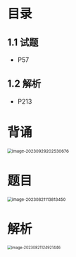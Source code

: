 # 目录



## 1.1 试题

* P57



## 1.2 解析

* P213



# 背诵

<img src="https://cvp.oss-cn-shanghai.aliyuncs.com/picgo/202309292025721.png" alt="image-20230929202530676" style="zoom: 67%;" />



# 题目

<img src="https://cvp.oss-cn-shanghai.aliyuncs.com/picgo/202308211138612.png" alt="image-20230821113813450" style="zoom: 67%;" />



# 解析

<img src="https://cvp.oss-cn-shanghai.aliyuncs.com/picgo/202308211249606.png" alt="image-20230821124921446" style="zoom: 60%;" />





